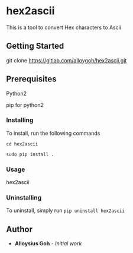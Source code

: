 # hex2ascii

This is a tool to convert Hex characters to Ascii

## Getting Started
git clone https://gitlab.com/alloygoh/hex2ascii.git

## Prerequisites

Python2

pip for python2

### Installing
To install, run the following commands

```cd hex2ascii```

```sudo pip install .```


### Usage
hex2ascii <hex character to convert>

### Uninstalling

To uninstall, simply run ```pip uninstall hex2ascii```

## Author
* **Alloysius Goh** - *Initial work* 
